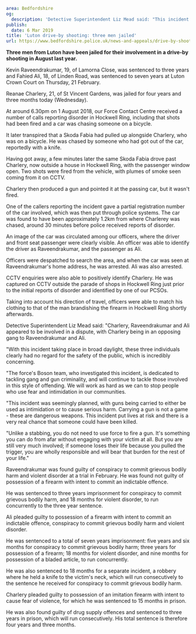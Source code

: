 ```yaml
area: Bedfordshire
og:
  description: 'Detective Superintendent Liz Mead said: "This incident put lives at risk and there is a very real chance that someone could have been killed."'
publish:
  date: 6 Mar 2019
title: 'Luton drive-by shooting: three men jailed'
url: https://www.bedfordshire.police.uk/news-and-appeals/drive-by-shooting-jailed-mar2019
```

**Three men from Luton have been jailed for their involvement in a drive-by shooting in August last year.**

Kevin Raveendrakumar, 19, of Lamorna Close, was sentenced to three years and Fahied Ali, 18, of Linden Road, was sentenced to seven years at Luton Crown Court on Thursday, 21 February.

Reanae Charlery, 21, of St Vincent Gardens, was jailed for four years and three months today (Wednesday).

At around 6.30pm on 1 August 2018, our Force Contact Centre received a number of calls reporting disorder in Hockwell Ring, including that shots had been fired and a car was chasing someone on a bicycle.

It later transpired that a Skoda Fabia had pulled up alongside Charlery, who was on a bicycle. He was chased by someone who had got out of the car, reportedly with a knife.

Having got away, a few minutes later the same Skoda Fabia drove past Charlery, now outside a house in Hockwell Ring, with the passenger window open. Two shots were fired from the vehicle, with plumes of smoke seen coming from it on CCTV.

Charlery then produced a gun and pointed it at the passing car, but it wasn't fired.

One of the callers reporting the incident gave a partial registration number of the car involved, which was then put through police systems. The car was found to have been approximately 1.2km from where Charlerey was chased, around 30 minutes before police received reports of disorder.

An image of the car was circulated among our officers, where the driver and front seat passenger were clearly visible. An officer was able to identify the driver as Raveendrakumar, and the passenger as Ali.

Officers were despatched to search the area, and when the car was seen at Raveendrakumar's home address, he was arrested. Ali was also arrested.

CCTV enquiries were also able to positively identify Charlery. He was captured on CCTV outside the parade of shops in Hockwell Ring just prior to the initial reports of disorder and identified by one of our PCSOs.

Taking into account his direction of travel, officers were able to match his clothing to that of the man brandishing the firearm in Hockwell Ring shortly afterwards.

Detective Superintendent Liz Mead said: "Charlery, Raveendrakumar and Ali appeared to be involved in a dispute, with Charlery being in an opposing gang to Raveendrakumar and Ali.

"With this incident taking place in broad daylight, these three individuals clearly had no regard for the safety of the public, which is incredibly concerning.

"The force's Boson team, who investigated this incident, is dedicated to tackling gang and gun criminality, and will continue to tackle those involved in this style of offending. We will work as hard as we can to stop people who use fear and intimidation in our communities.

"This incident was seemingly planned, with guns being carried to either be used as intimidation or to cause serious harm. Carrying a gun is not a game - these are dangerous weapons. This incident put lives at risk and there is a very real chance that someone could have been killed.

"Unlike a stabbing, you do not need to use force to fire a gun. It's something you can do from afar without engaging with your victim at all. But you are still very much involved; if someone loses their life because you pulled the trigger, you are wholly responsible and will bear that burden for the rest of your life."

Raveendrakumar was found guilty of conspiracy to commit grievous bodily harm and violent disorder at a trial in February. He was found not guilty of possession of a firearm with intent to commit an indictable offence.

He was sentenced to three years imprisonment for conspiracy to commit grievous bodily harm, and 18 months for violent disorder, to run concurrently to the three year sentence.

Ali pleaded guilty to possession of a firearm with intent to commit an indictable offence, conspiracy to commit grievous bodily harm and violent disorder.

He was sentenced to a total of seven years imprisonment: five years and six months for conspiracy to commit grievous bodily harm; three years for possession of a firearm; 18 months for violent disorder, and nine months for possession of a bladed article, to run concurrently.

He was also sentenced to 18 months for a separate incident, a robbery where he held a knife to the victim's neck, which will run consecutively to the sentence he received for conspiracy to commit grievous bodily harm.

Charlery pleaded guilty to possession of an imitation firearm with intent to cause fear of violence, for which he was sentenced to 15 months in prison.

He was also found guilty of drug supply offences and sentenced to three years in prison, which will run consecutively. His total sentence is therefore four years and three months.
